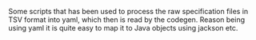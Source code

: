 Some scripts that has been used to process the raw specification files in TSV format into yaml, which then is read by the codegen. Reason being using yaml it is quite easy to map it to Java objects using jackson etc.
